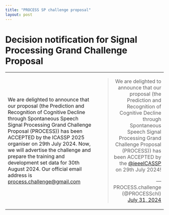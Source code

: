 ```yaml
---
title: "PROCESS SP challenge proposal"
layout: post
---
```


# Decision notification for Signal Processing Grand Challenge Proposal</h1>
<table border="0">
    <tr>
        <td style="width:70%">  
        	<p>We are delighted to announce that our proposal (the Prediction and Recognition of Cognitive Decline through Spontaneous Speech Signal Processing Grand Challenge Proposal (PROCESS)) has been ACCEPTED by the ICASSP 2025 organiser on 29th July 2024. Now, we will advertise the challenge and prepare the training and development set data for 30th August 2024. Our official email address is <a href="mailto:process.challenge@gmail.com">process.challenge@gmail.com</a></p>
        </td>
        <td style="width:30%">  
        	<blockquote class="twitter-tweet" align="right"><p lang="en" dir="ltr">We are delighted to announce that our proposal (the Prediction and Recognition of Cognitive Decline through Spontaneous Speech Signal Processing Grand Challenge Proposal (PROCESS)) has been ACCEPTED by the <a href="https://twitter.com/ieeeICASSP?ref_src=twsrc%5Etfw">@ieeeICASSP</a> on 29th July 2024!</p>&mdash; PROCESS.challenge (@PROCESSchl) <a href="https://twitter.com/PROCESSchl/status/1818658912695968190?ref_src=twsrc%5Etfw">July 31, 2024</a></blockquote> <script async src="https://platform.twitter.com/widgets.js" charset="utf-8"></script>
        </td> 
    </tr> 
</table>